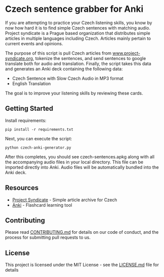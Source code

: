 # Czech sentence grabber for Anki

If you are attempting to practice your Czech listening skills, you know by now how hard it is to find simple Czech sentences with matching audio. Project syndicate is a Prague based organization that distributes simple articles in multiple languages including Czech. Articles mainly pertain to current events and opinions. 

The purpose of this script is pull Czech articles from www.project-syndicate.org, tokenize the sentences, and send sentences to google translate both for audio and translation. Finally, the script takes this data and generates an Anki deck containing the following data:

* Czech Sentence with Slow Czech Audio in MP3 format
* English Translation 

The goal is to improve your listening skills by reviewing these cards. 

## Getting Started

Install requirements:

```
pip install -r requirements.txt
```

Next, you can execute the script:

```
python czech-anki-generator.py
````

After this completes, you should see czech-sentences.apkg along with all the accompanying audio files in your local directory. This file can be imported directly into Anki. Audio files will be automatically bundled into the Anki deck. 

## Resources

* [Project Syndicate](http://www.project-syndicate.org/archive?language=czech) - Simple article archive for Czech
* [Anki](https://ankiweb.net/about) - Flashcard learning tool

## Contributing

Please read [CONTRIBUTING.md](https://gist.github.com/PurpleBooth/b24679402957c63ec426) for details on our code of conduct, and the process for submitting pull requests to us.

## License

This project is licensed under the MIT License - see the [LICENSE.md](LICENSE.md) file for details


